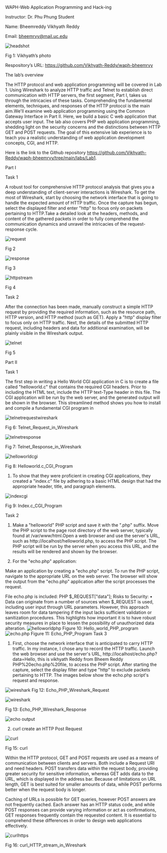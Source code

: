 WAPH-Web Application Programming and Hack-ing

Instructor: Dr. Phu Phung Student

Name: Bheemreddy Vikhyath Reddy

Email: bheemrvy@mail.uc.edu

![headshot](images/fig1.jpg)

Fig 1: Vikhyath’s photo

Respository’s URL: https://github.com/Vikhyath-Reddy/waph-bheemrvy

The lab’s overview

The HTTP protocol and web application programming will be covered in Lab 1. Using Wireshark to analyze HTTP traffic and Telnet to establish direct communication with HTTP servers, the first segment, Part I, takes us through the intricacies of these tasks. Comprehending the fundamental elements, techniques, and responses of the HTTP protocol is the main aim.We'll examine web application programming using the Common Gateway Interface in Part II. Here, we build a basic C web application that accepts user input. The lab also covers PHP web application programming, shedding light on the security concerns and the distinctions between HTTP GET and POST requests. The goal of this extensive lab experience is to teach you a realistic understanding of web application development concepts, CGI, and HTTP.

Here is the link to the Github repository https://github.com/Vikhyath-Reddy/waph-bheemrvy/tree/main/labs/Lab1.


Part I

Task 1

A robust tool for comprehensive HTTP protocol analysis that gives you a deep understanding of client-server interactions is Wireshark. To get the most of Wireshark, start by choosing the network interface that is going to handle the expected amount of HTTP traffic. Once the capture has begun, select the displayed filter and enter "http" to focus only on packets pertaining to HTTP.Take a detailed look at the headers, methods, and content of the gathered packets in order to fully comprehend the communication dynamics and unravel the intricacies of the request-response cycle.


![request](images/fig2.jpg)

Fig 2

![response](images/fig3.jpg)

Fig 3

![httpstream](images/fig4.jpg)

Fig 4

Task 2 

After the connection has been made, manually construct a simple HTTP request by providing the required information, such as the resource path, HTTP version, and HTTP method (such as GET). Apply a "http" display filter to focus only on HTTP traffic. Next, the details of the submitted HTTP request, including headers and data for additional examination, will be plainly visible in the Wireshark output.

![telnet](images/fig5.jpg)

Fig 5

Part II 

Task 1 

The first step in writing a Hello World CGI application in C is to create a file called "helloworld.c" that contains the required CGI headers. Prior to including the HTML text, include the HTTP text-Type header in this file. The CGI application will be run by the web server, and the generated output will be shown in the browser. This streamlined method shows you how to install and compile a fundamental CGI program in

![telnetrequestwireshark](images/fig6.jpg)

Fig 6: Telnet_Request_in_Wireshark

![telnetresponse](images/fig7.jpg)

Fig 7: Telnet_Response_in_Wireshark

![helloworldcgi](images/fig8.jpg)

Fig 8: Helloworld.c_CGI_Program

1. To show that they were proficient in creating CGI applications, they created a "index.c" file by adhering to a basic HTML design that had the appropriate header, title, and paragraph elements.

![indexcgi](images/fig9.jpg)

Fig 9: Index.c_CGI_Program


Task 2 
1. Make a "helloworld" PHP script and save it with the ".php" suffix. Move the PHP script to the page root directory of the web server, typically found at /var/www/html.Open a web browser and use the server's URL, such as http://localhost/helloworld.php, to access the PHP script. The PHP script will be run by the server when you access this URL, and the results will be rendered and shown by the browser.

2) For the "echo.php" application:

Make an application by creating a "echo.php" script. To run the PHP script, navigate to the appropriate URL on the web server. The browser will show the output from the "echo.php" application after the script processes the request.

File echo.php is included: PHP $_REQUEST["data"]; <?php echo?>
Risks to Security:
• Data can originate from a number of sources when $_REQUEST is used, including user input through URL parameters. However, this approach leaves room for data tampering if the input lacks sufficient validation or sanitization procedures. This highlights how important it is to have robust security measures in place to lessen the possibility of unauthorized data alteration.
![helloworldphp](images/fig10.jpg)
Figure 10: Hello_world_PHP_program
![echo.php](images/fig11.jpg)
Figure 11: Echo_PHP_Program
Task 3 
1. First, choose the network interface that is anticipated to carry HTTP traffic. In my instance, I chose any to record the HTTP traffic. Launch the web browser and use the server's URL, http://localhost/echo.php?data=Hello, this is vikhyath Reddy from Bheem Reddy PHP%20echo.php%20file, to access the PHP script. After starting the capture, select the display filter and type "http" to exclude packets pertaining to HTTP. The images below show the echo.php script's request and response.

![wireshark](images/fig12.jpg)
Fig 12: Echo_PHP_Wireshark_Request

![wireshark](images/fig13.jpg)

Fig 13: Echo_PHP_Wireshark_Response

![echo output](images/fig14.jpg)

2. curl
create an HTTP Post Request

![curl](images/fig15.jpg)

Fig 15: curl

Within the HTTP protocol, GET and POST requests are used as a means of communication between clients and servers. Both include a Request URI and need headers. POST transfers data within the request body, providing greater security for sensitive information, whereas GET adds data to the URL, which is displayed in the address bar. Because of limitations on URL length, GET is best suited for smaller amounts of data, while POST performs better when the request body is longer.

Caching of URLs is possible for GET queries, however POST answers are not frequently cached. Each answer has an HTTP status code, and while POST responses can provide varying information or act as confirmations, GET responses frequently contain the requested content. It is essential to comprehend these differences in order to design web applications effectively.

![curlhttp](images/fig16.jpg)s

Fig 16: curl_HTTP_stream_in_Wireshark
